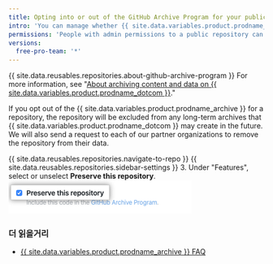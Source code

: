 ```yaml
---
title: Opting into or out of the GitHub Archive Program for your public repository
intro: 'You can manage whether {{ site.data.variables.product.prodname_dotcom }} includes your public repository in the {{ site.data.variables.product.prodname_archive }} to help ensure the long-term preservation of the world''s open source software.'
permissions: 'People with admin permissions to a public repository can opt into or out of the {{ site.data.variables.product.prodname_archive }}.'
versions:
  free-pro-team: '*'
---
```


{{ site.data.reusables.repositories.about-github-archive-program }} For more information, see "[About archiving content and data on {{ site.data.variables.product.prodname_dotcom }}](/github/creating-cloning-and-archiving-repositories/about-archiving-content-and-data-on-github#about-the-github-archive-program)."

If you opt out of the {{ site.data.variables.product.prodname_archive }} for a repository, the repository will be excluded from any long-term archives that {{ site.data.variables.product.prodname_dotcom }} may create in the future. We will also send a request to each of our partner organizations to remove the repository from their data.

{{ site.data.reusables.repositories.navigate-to-repo }}
{{ site.data.reusables.repositories.sidebar-settings }}
3. Under "Features", select or unselect **Preserve this repository**. ![Checkbox for allowing {{ site.data.variables.product.prodname_dotcom }} to include your code in the {{ site.data.variables.product.prodname_archive }}](/assets/images/help/repository/github-archive-program-checkbox.png)

### 더 읽을거리
- [{{ site.data.variables.product.prodname_archive }} FAQ](https://archiveprogram.github.com/faq/)
